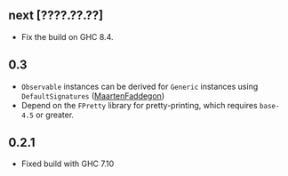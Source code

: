 ## next [????.??.??]
* Fix the build on GHC 8.4.

## 0.3
* `Observable` instances can be derived for `Generic` instances using
  `DefaultSignatures` ([MaartenFaddegon](https://github.com/ku-fpg/hood/pull/1))
* Depend on the `FPretty` library for pretty-printing, which requires
  `base-4.5` or greater.

## 0.2.1
* Fixed build with GHC 7.10
